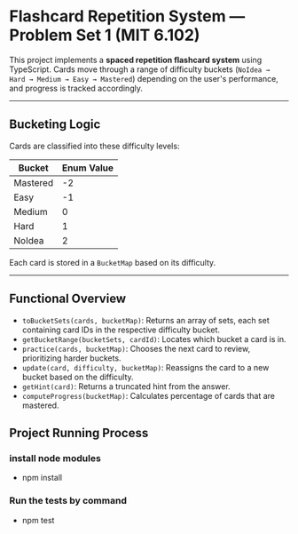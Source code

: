 # Flashcard Repetition System — Problem Set 1 (MIT 6.102)

This project implements a **spaced repetition flashcard system** using TypeScript. Cards move through a range of difficulty buckets (`NoIdea → Hard → Medium → Easy → Mastered`) depending on the user's performance, and progress is tracked accordingly.

---

## Bucketing Logic

Cards are classified into these difficulty levels:

| Bucket     | Enum Value |
|------------|------------|
| Mastered   | -2         |
| Easy       | -1         |
| Medium     | 0          |
| Hard       | 1          |
| NoIdea     | 2          |

Each card is stored in a `BucketMap` based on its difficulty.

---

## Functional Overview

- `toBucketSets(cards, bucketMap)`: Returns an array of sets, each set containing card IDs in the respective difficulty bucket.
- `getBucketRange(bucketSets, cardId)`: Locates which bucket a card is in.
- `practice(cards, bucketMap)`: Chooses the next card to review, prioritizing harder buckets.
- `update(card, difficulty, bucketMap)`: Reassigns the card to a new bucket based on the difficulty.
- `getHint(card)`: Returns a truncated hint from the answer.
- `computeProgress(bucketMap)`: Calculates percentage of cards that are mastered.

## Project Running Process
### install node modules
- npm install
### Run the tests by command
- npm test